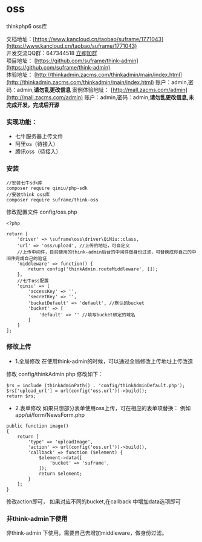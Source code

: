 # oss
thinkphp6 oss库

文档地址：[https://www.kancloud.cn/taobao/suframe/1771043](https://www.kancloud.cn/taobao/suframe/1771043)   
开发交流QQ群：647344518   [立即加群](http://shang.qq.com/wpa/qunwpa?idkey=83a58116f995c9f83af6dc2b4ea372e38397349c8f1973d8c9827e4ae4d9f50e)     
项目地址： [https://github.com/suframe/think-admin](https://github.com/suframe/think-admin)  
体验地址： [http://thinkadmin.zacms.com/thinkadmin/main/index.html](http://thinkadmin.zacms.com/thinkadmin/main/index.html)  账户：admin,密码：admin,**请勿乱更改信息**
案例体验地址： [http://mall.zacms.com/admin](http://mall.zacms.com/admin)  账户：admin,密码：admin,**请勿乱更改信息,未完成开发，完成后开源**

### 实现功能：
- 七牛服务器上传文件
- 阿里os（待接入）
- 腾讯oss（待接入）
### 安装
```
//安装七牛sdk库
composer require qiniu/php-sdk
//安装think oss库
composer require suframe/think-oss
```

修改配置文件 config/oss.php
```
<?php

return [
    'driver' => \suframe\oss\driver\QiNiu::class,
    'url' => 'oss/upload', //上传的地址，可自定义
    //上传中间件，目前使用的think-admin后台的中间件做身份过滤，可替换成你自己的中间件完成自己的验证
    'middleware' => function() {
        return config('thinkAdmin.routeMiddleware', []);
    },
    //七牛oss配置
    'qiniu' => [
        'accessKey' => '',
        'secretKey' => '',
        'bucketDefault' => 'default', //默认的bucket
        'bucket' => [
            'default' => '' //填写bucket绑定的域名
        ]
    ]
];
```

### 修改上传
- 1.全局修改
在使用think-admin的时候，可以通过全局修改上传地址上传改造

修改 config/thinkAdmin.php
修改如下：
```
$rs = include (thinkAdminPath() . 'config/thinkAdminDefault.php');
$rs['upload_url'] = url(config('oss.url'))->build();
return $rs;
```

- 2.表单修改 
如果只想部分表单使用oss上传，可在相应的表单项替换：
例如 app/ui/form/NewsForm.php
```
public function image()
{
    return [
        'type' => 'uploadImage',
        'action' => url(config('oss.url'))->build(),
        'callback' => function ($element) {
            $element->data([
                'bucket' => 'suframe',
            ]);
            return $element;
        }
    ];
}
```
修改action即可， 如果对应不同的bucket,在callback 中增加data选项即可

### 非think-admin下使用

非think-admin 下使用，需要自己去增加middleware，做身份过滤。

